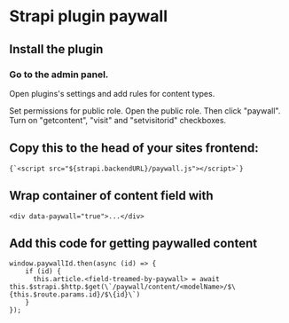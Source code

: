 # Strapi plugin paywall

## Install the plugin

### Go to the admin panel.

Open plugins's settings and add rules for content types.

Set permissions for public role. Open the public role. Then click "paywall". Turn on "getcontent", "visit" and "setvisitorid" checkboxes.

## Copy this to the head of your sites frontend:

    {`<script src="${strapi.backendURL}/paywall.js"></script>`}
          

## Wrap container of content field with
        
    <div data-paywall="true">...</div>
        
## Add this code for getting paywalled content
        
    window.paywallId.then(async (id) => {
        if (id) {
          this.article.<field-treamed-by-paywall> = await this.$strapi.$http.$get(\`/paywall/content/<modelName>/$\{this.$route.params.id}/$\{id}\`)
        }
    });

